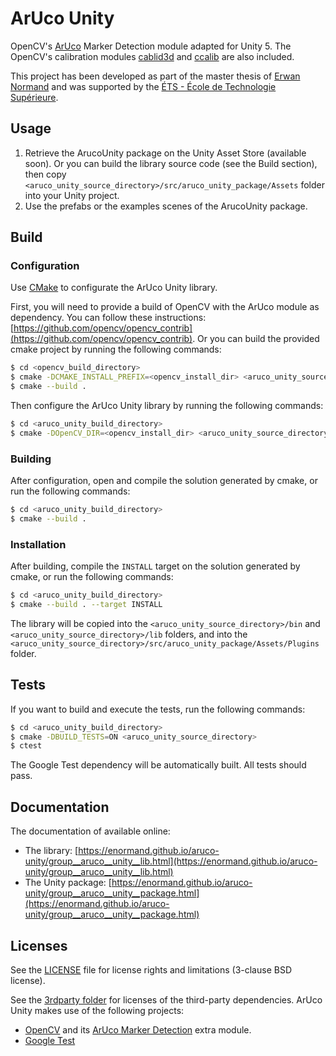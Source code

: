 # ArUco Unity

OpenCV's [ArUco](http://docs.opencv.org/master/d9/d6a/group__aruco.html) Marker Detection module adapted for Unity 5.
The OpenCV's calibration modules [cablid3d](http://docs.opencv.org/master/d9/d0c/group__calib3d.html) and
[ccalib](http://docs.opencv.org/master/d3/ddc/group__ccalib.html) are also included.

This project has been developed as part of the master thesis of [Erwan Normand](https://ca.linkedin.com/in/normanderwan)
 and was supported by the [ÉTS - École de Technologie Supérieure](https://www.etsmtl.ca/).

## Usage

1. Retrieve the ArucoUnity package on the Unity Asset Store (available soon). Or you can build the library source code (see the Build section), then copy `<aruco_unity_source_directory>/src/aruco_unity_package/Assets` folder into your Unity project.
2. Use the prefabs or the examples scenes of the ArucoUnity package.

## Build

### Configuration

Use [CMake](https://cmake.org/) to configurate the ArUco Unity library. 

First, you will need to provide a build of OpenCV with the ArUco module as dependency. You can follow these
instructions: [https://github.com/opencv/opencv_contrib](https://github.com/opencv/opencv_contrib). Or you
can build the provided cmake project by running the following commands:

```bash
$ cd <opencv_build_directory>
$ cmake -DCMAKE_INSTALL_PREFIX=<opencv_install_dir> <aruco_unity_source_directory>/3rdparty/opencv_contrib/
$ cmake --build .
```

Then configure the ArUco Unity library by running the following commands:

```bash
$ cd <aruco_unity_build_directory>
$ cmake -DOpenCV_DIR=<opencv_install_dir> <aruco_unity_source_directory>
```

### Building

After configuration, open and compile the solution generated by cmake, or run the following commands:

```bash
$ cd <aruco_unity_build_directory>
$ cmake --build .
```

### Installation

After building, compile the `INSTALL` target on the solution generated by cmake, or run the following commands:

```bash
$ cd <aruco_unity_build_directory>
$ cmake --build . --target INSTALL
```

The library will be copied into the `<aruco_unity_source_directory>/bin` and `<aruco_unity_source_directory>/lib`
folders, and into the `<aruco_unity_source_directory>/src/aruco_unity_package/Assets/Plugins` folder.

## Tests

If you want to build and execute the tests, run the following commands:

```bash
$ cd <aruco_unity_build_directory>
$ cmake -DBUILD_TESTS=ON <aruco_unity_source_directory>
$ ctest
```

The Google Test dependency will be automatically built. All tests should pass.

## Documentation

The documentation of available online:

- The library: [https://enormand.github.io/aruco-unity/group__aruco__unity__lib.html](https://enormand.github.io/aruco-unity/group__aruco__unity__lib.html)
- The Unity package: [https://enormand.github.io/aruco-unity/group__aruco__unity__package.html](https://enormand.github.io/aruco-unity/group__aruco__unity__package.html)

## Licenses

See the [LICENSE](LICENSE) file for license rights and limitations (3-clause BSD license).

See the [3rdparty folder](3rdparty/) for licenses of the third-party dependencies. ArUco Unity makes use of the
following projects:

- [OpenCV](http://opencv.org/) and its [ArUco Marker Detection](https://github.com/opencv/opencv_contrib/tree/master/modules/aruco) extra module.
- [Google Test](https://github.com/google/googletest)
